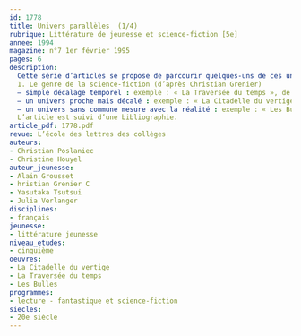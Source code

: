 ```yaml
---
id: 1778
title: Univers parallèles  (1/4)
rubrique: Littérature de jeunesse et science-fiction [5e]
annee: 1994
magazine: n°7 1er février 1995
pages: 6
description: 
  Cette série d’articles se propose de parcourir quelques-uns de ces univers parallèles qui, en quelque sorte, s’appuient sur le pacte passé avec le lecteur pour le transgresser : le genre science-fiction, le genre fantastique, le genre historique et le ton naïf.
  1. Le genre de la science-fiction (d’après Christian Grenier)
  – simple décalage temporel : exemple : « La Traversée du temps », de Yasutaka Tsutsui
  – un univers proche mais décalé : exemple : « La Citadelle du vertige », d’Alain Grousset
  – un univers sans commune mesure avec la réalité : exemple : « Les Bulles », de Julia Verlanger
  L’article est suivi d’une bibliographie.
article_pdf: 1778.pdf
revue: L’école des lettres des collèges
auteurs:
- Christian Poslaniec
- Christine Houyel
auteur_jeunesse:
- Alain Grousset
- hristian Grenier C
- Yasutaka Tsutsui
- Julia Verlanger
disciplines:
- français
jeunesse:
- littérature jeunesse
niveau_etudes:
- cinquième
oeuvres:
- La Citadelle du vertige
- La Traversée du temps
- Les Bulles
programmes:
- lecture - fantastique et science-fiction
siecles:
- 20e siècle
---
```


